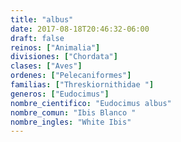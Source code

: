 ```yaml
---
title: "albus"
date: 2017-08-18T20:46:32-06:00
draft: false
reinos: ["Animalia"]
divisiones: ["Chordata"]
clases: ["Aves"]
ordenes: ["Pelecaniformes"]
familias: ["Threskiornithidae "]
generos: ["Eudocimus"]
nombre_cientifico: "Eudocimus albus"
nombre_comun: "Ibis Blanco "
nombre_ingles: "White Ibis"
---
```

